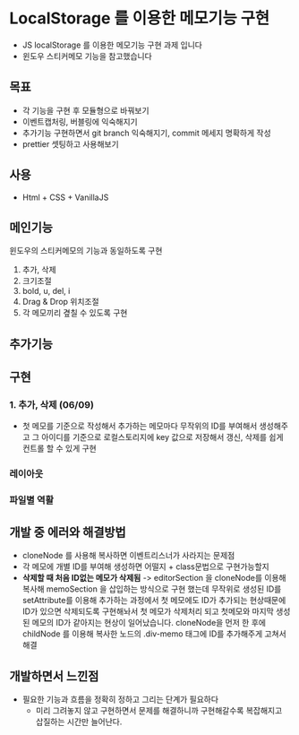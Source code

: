 # LocalStorage 를 이용한 메모기능 구현
- JS localStorage 를 이용한 메모기능 구현 과제 입니다
- 윈도우 스티커메모 기능을 참고했습니다
 
## 목표

- 각 기능을 구현 후 모듈형으로 바꿔보기
- 이벤트캡처링, 버블링에 익숙해지기
- 추가기능 구현하면서 git branch 익숙해지기, commit 메세지 명확하게 작성
- prettier 셋팅하고 사용해보기

## 사용

- Html + CSS + VanillaJS


## 메인기능
윈도우의 스티커메모의 기능과 동일하도록 구현
1. 추가, 삭제
2. 크기조절
3. bold, u, del, i 
4. Drag & Drop 위치조절
5. 각 메모끼리 곂칠 수 있도록 구현

## 추가기능

## 구현
### 1. 추가, 삭제 (06/09)
 - 첫 메모를 기준으로 작성해서 추가하는 메모마다 무작위의 ID를 부여해서 생성해주고
   그 아이디를 기준으로 로컬스토리지에 key 값으로 저장해서 갱신, 삭제를 쉽게 컨트롤 할 수 있게 구현

### 레이아웃

### 파일별 역활

## 개발 중 에러와 해결방법
- cloneNode 를 사용해 복사하면 이벤트리스너가 사라지는 문제점
- 각 메모에 개별 ID를 부여해 생성하면 어떨지 + class문법으로 구현가능할지
- **삭제할 때 처음 ID없는 메모가 삭제됨**
   -> editorSection 을 cloneNode를 이용해 복사해 memoSection 을 삽입하는 방식으로 구현 했는데 무작위로 생성된 ID를 setAttribute를 이용해 추가하는 과정에서 첫 메모에도 ID가 추가되는 현상때문에 ID가 있으면 삭제되도록 구현해놔서 첫 메모가 삭제처리 되고 첫메모와 마지막 생성된 메모의 ID가 같아지는 현상이 일어났습니다. cloneNode을 먼저 한 후에 childNode 를 이용해 복사한 노드의 .div-memo 태그에 ID를 추가해주게 고쳐서 해결
## 개발하면서 느낀점
- 필요한 기능과 흐름을 정확히 정하고 그리는 단계가 필요하다
    - 미리 그려놓지 않고 구현하면서 문제를 해결하니까 구현해갈수록 복잡해지고 삽질하는 시간만 늘어난다.


